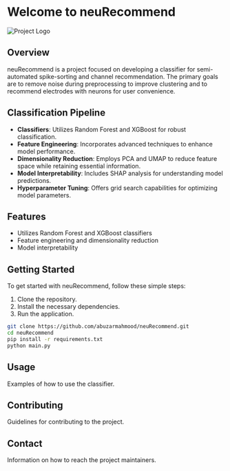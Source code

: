 # Welcome to neuRecommend

![Project Logo](https://via.placeholder.com/300)

## Overview
neuRecommend is a project focused on developing a classifier for semi-automated spike-sorting and channel recommendation. The primary goals are to remove noise during preprocessing to improve clustering and to recommend electrodes with neurons for user convenience.

## Classification Pipeline
- **Classifiers**: Utilizes Random Forest and XGBoost for robust classification.
- **Feature Engineering**: Incorporates advanced techniques to enhance model performance.
- **Dimensionality Reduction**: Employs PCA and UMAP to reduce feature space while retaining essential information.
- **Model Interpretability**: Includes SHAP analysis for understanding model predictions.
- **Hyperparameter Tuning**: Offers grid search capabilities for optimizing model parameters.

## Features
- Utilizes Random Forest and XGBoost classifiers
- Feature engineering and dimensionality reduction
- Model interpretability

## Getting Started
To get started with neuRecommend, follow these simple steps:

1. Clone the repository.
2. Install the necessary dependencies.
3. Run the application.

```bash
git clone https://github.com/abuzarmahmood/neuRecommend.git
cd neuRecommend
pip install -r requirements.txt
python main.py
```

## Usage
Examples of how to use the classifier.

## Contributing
Guidelines for contributing to the project.

## Contact
Information on how to reach the project maintainers.
